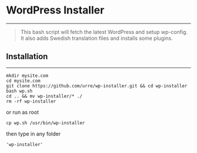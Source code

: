 # WordPress Installer
---------------------------------------

> This bash script will fetch the latest WordPress and setup wp-config. It also adds Swedish translation files and installs some plugins.

## Installation
---------------------------------------
	mkdir mysite.com
	cd mysite.com
	git clone https://github.com/urre/wp-installer.git && cd wp-installer
	bash wp.sh
	cd .. && mv wp-installer/* ./
	rm -rf wp-installer

or run as root

	cp wp.sh /usr/bin/wp-installer

then type in any folder

	'wp-installer'